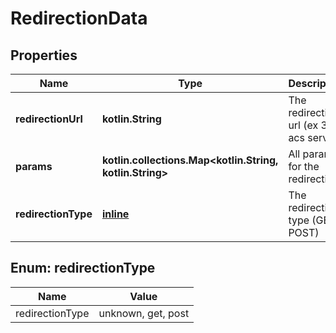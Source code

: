 
# RedirectionData

## Properties
Name | Type | Description | Notes
------------ | ------------- | ------------- | -------------
**redirectionUrl** | **kotlin.String** | The redirection url (ex 3DS acs server) |  [optional]
**params** | **kotlin.collections.Map&lt;kotlin.String, kotlin.String&gt;** | All params for the redirection |  [optional]
**redirectionType** | [**inline**](#RedirectionTypeEnum) | The redirection type (GET, POST) |  [optional]


<a name="RedirectionTypeEnum"></a>
## Enum: redirectionType
Name | Value
---- | -----
redirectionType | unknown, get, post



